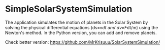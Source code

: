 # SimpleSolarSystemSimulation

The application simulates the motion of planets in the Solar System by solving the physical differential equations
(ds=v*dt and dv=F*dt/m) using the Newton's method. In the Python version, you can add and remove planets.

Check better version:
https://github.com/MrKrisuuu/SolarSystemSimulation/
